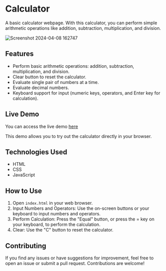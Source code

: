 # Calculator

A basic calculator webpage. With this calculator, you can perform simple arithmetic operations like addition, subtraction, multiplication, and division.

![Screenshot 2024-04-08 162747](https://github.com/NorenzL/calculator/assets/68904749/1b38deb4-d74a-441d-93d3-2fe7838b23d8)

## Features

- Perform basic arithmetic operations: addition, subtraction, multiplication, and division.
- Clear button to reset the calculator.
- Evaluate single pair of numbers at a time.
- Evaluate decimal numbers.
- Keyboard support for input (numeric keys, operators, and Enter key for calculation).

## Live Demo

You can access the live demo [here](https://norenzl.github.io/calculator/)

This demo allows you to try out the calculator directly in your browser.

## Technologies Used

- HTML
- CSS
- JavaScript

## How to Use

1. Open `index.html` in your web browser.
2. Input Numbers and Operators: Use the on-screen buttons or your keyboard to input numbers and operators.
3. Perform Calculation: Press the "Equal" button, or press the = key on your keyboard, to perform the calculation.
4. Clear: Use the "C" button to reset the calculator.

## Contributing

If you find any issues or have suggestions for improvement, feel free to open an issue or submit a pull request. Contributions are welcome!
   
